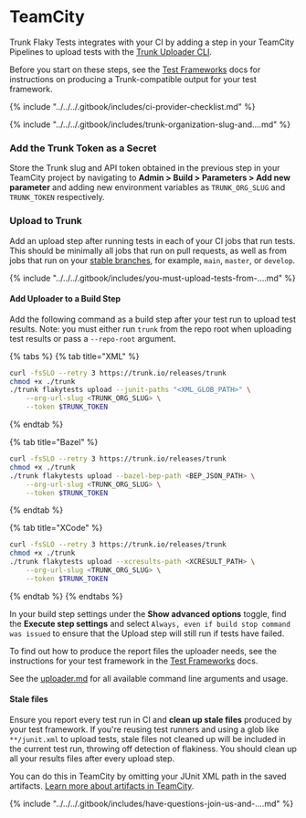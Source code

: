 # TeamCity

Trunk Flaky Tests integrates with your CI by adding a step in your TeamCity Pipelines to upload tests with the [Trunk Uploader CLI](../../uploader.md).

Before you start on these steps, see the [Test Frameworks](../frameworks/) docs for instructions on producing a Trunk-compatible output for your test framework.

{% include "../../../.gitbook/includes/ci-provider-checklist.md" %}

{% include "../../../.gitbook/includes/trunk-organization-slug-and....md" %}

### Add the Trunk Token as a Secret

Store the Trunk slug and API token obtained in the previous step in your TeamCity project by navigating to **Admin > Build > Parameters > Add new parameter** and adding new environment variables as `TRUNK_ORG_SLUG` and `TRUNK_TOKEN` respectively.

### Upload to Trunk

Add an upload step after running tests in each of your CI jobs that run tests. This should be minimally all jobs that run on pull requests, as well as from jobs that run on your [stable branches](../../detection.md#stable-branches), for example, `main`, `master`, or `develop`.

{% include "../../../.gitbook/includes/you-must-upload-tests-from-....md" %}

#### Add Uploader to a Build Step

Add the following command as a build step after your test run to upload test results. Note: you must either run `trunk` from the repo root when uploading test results or pass a `--repo-root` argument.

{% tabs %}
{% tab title="XML" %}
```sh
curl -fsSLO --retry 3 https://trunk.io/releases/trunk
chmod +x ./trunk
./trunk flakytests upload --junit-paths "<XML_GLOB_PATH>" \
    --org-url-slug <TRUNK_ORG_SLUG> \
    --token $TRUNK_TOKEN
```
{% endtab %}

{% tab title="Bazel" %}
```sh
curl -fsSLO --retry 3 https://trunk.io/releases/trunk
chmod +x ./trunk
./trunk flakytests upload --bazel-bep-path <BEP_JSON_PATH> \
    --org-url-slug <TRUNK_ORG_SLUG> \
    --token $TRUNK_TOKEN
```
{% endtab %}

{% tab title="XCode" %}
```sh
curl -fsSLO --retry 3 https://trunk.io/releases/trunk
chmod +x ./trunk
./trunk flakytests upload --xcresults-path <XCRESULT_PATH> \
    --org-url-slug <TRUNK_ORG_SLUG> \
    --token $TRUNK_TOKEN
```
{% endtab %}
{% endtabs %}

In your build step settings under the **Show advanced options** toggle, find the **Execute step settings** and select `Always, even if build stop command was issued` to ensure that the Upload step will still run if tests have failed.

To find out how to produce the report files the uploader needs, see the instructions for your test framework in the [Test Frameworks](https://docs.trunk.io/flaky-tests/frameworks) docs.

See the [uploader.md](../../uploader.md "mention") for all available command line arguments and usage.

#### Stale files

Ensure you report every test run in CI and **clean up stale files** produced by your test framework. If you're reusing test runners and using a glob like `**/junit.xml` to upload tests, stale files not cleaned up will be included in the current test run, throwing off detection of flakiness. You should clean up all your results files after every upload step.

You can do this in TeamCity by omitting your JUnit XML path in the saved artifacts. [Learn more about artifacts in TeamCity](https://www.jetbrains.com/help/teamcity/cloud/configure-and-run-your-first-build.html#Artifacts).

{% include "../../../.gitbook/includes/have-questions-join-us-and-....md" %}
